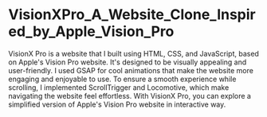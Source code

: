 # VisionXPro_A_Website_Clone_Inspired_by_Apple_Vision_Pro

<p>VisionX Pro is a website that I built using HTML, CSS, and JavaScript, based on Apple's Vision Pro website. It's designed to be visually appealing and user-friendly. I used GSAP for cool animations that make the website more engaging and enjoyable to use. To ensure a smooth experience while scrolling, I implemented ScrollTrigger and Locomotive, which make navigating the website feel effortless. With VisionX Pro, you can explore a simplified version of Apple's Vision Pro website in interactive way.</p>
